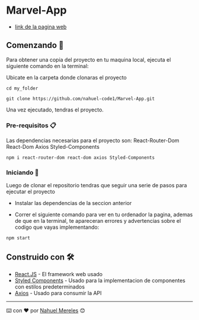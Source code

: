 # Marvel-App
* [link de la pagina web](https://hopeful-morse-04c309.netlify.app/#/)

## Comenzando 🚀

Para obtener una copia del proyecto en tu maquina local, ejecuta el siguiente comando en la terminal: 

Ubicate en la carpeta donde clonaras el proyecto
```
cd my_folder
```

```
git clone https://github.com/nahuel-code1/Marvel-App.git
```

Una vez ejecutado, tendras el proyecto.

### Pre-requisitos 📋

Las dependencias necesarias para el proyecto son:
React-Router-Dom
React-Dom
Axios
Styled-Components

```
npm i react-router-dom react-dom axios Styled-Components
```

### Iniciando 🔧

Luego de clonar el repositorio tendras que seguir una serie de pasos para ejecutar el proyecto

* Instalar las dependencias de la seccion anterior

* Correr el siguiente comando para ver en tu ordenador la pagina, ademas de que en la terminal, te apareceran errores y advertencias sobre el codigo que vayas implementando:

```
npm start
```

## Construido con 🛠️

* [React.JS](https://reactjs.org/) - El framework web usado
* [Styled Components](https://react-hook-form.com/) - Usado para la implementacion de componentes con estilos predeterminados
* [Axios](https://www.axios.com) - Usado para consumir la API

---
⌨️ con ❤️ por [Nahuel Mereles](https://github.com/nahuel-code1) 😊
